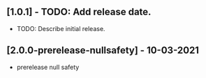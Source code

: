 ## [1.0.1] - TODO: Add release date.

- TODO: Describe initial release.

## [2.0.0-prerelease-nullsafety] - 10-03-2021

- prerelease null safety
